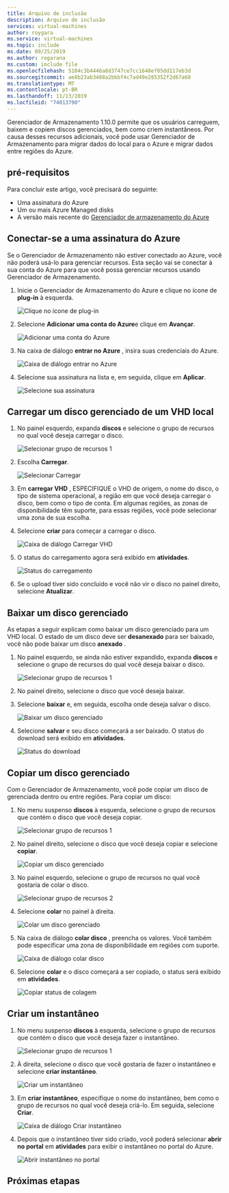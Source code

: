 ```yaml
---
title: Arquivo de inclusão
description: Arquivo de inclusão
services: virtual-machines
author: roygara
ms.service: virtual-machines
ms.topic: include
ms.date: 09/25/2019
ms.author: rogarana
ms.custom: include file
ms.openlocfilehash: 5104c3b4446a8d3747ce7cc1648ef05dd117eb3d
ms.sourcegitcommit: ae8b23ab3488a2bbbf4c7ad49e285352f2d67a68
ms.translationtype: MT
ms.contentlocale: pt-BR
ms.lasthandoff: 11/13/2019
ms.locfileid: "74013790"
---
```

Gerenciador de Armazenamento 1.10.0 permite que os usuários carreguem, baixem e copiem discos gerenciados, bem como criem instantâneos. Por causa desses recursos adicionais, você pode usar Gerenciador de Armazenamento para migrar dados do local para o Azure e migrar dados entre regiões do Azure.

## <a name="prerequisites"></a>pré-requisitos

Para concluir este artigo, você precisará do seguinte:
- Uma assinatura do Azure
- Um ou mais Azure Managed disks
- A versão mais recente do [Gerenciador de armazenamento do Azure](https://azure.microsoft.com/features/storage-explorer/)

## <a name="connect-to-an-azure-subscription"></a>Conectar-se a uma assinatura do Azure

Se o Gerenciador de Armazenamento não estiver conectado ao Azure, você não poderá usá-lo para gerenciar recursos. Esta seção vai se conectar à sua conta do Azure para que você possa gerenciar recursos usando Gerenciador de Armazenamento.

1. Inicie o Gerenciador de Armazenamento do Azure e clique no ícone de **plug-in** à esquerda.

    ![Clique no ícone de plug-in](media/disks-upload-vhd-to-managed-disk-storage-explorer/plug-in-icon.png)

1. Selecione **Adicionar uma conta do Azure**e clique em **Avançar**.

    ![Adicionar uma conta do Azure](media/disks-upload-vhd-to-managed-disk-storage-explorer/connect-to-azure.png)

1. Na caixa de diálogo **entrar no Azure** , insira suas credenciais do Azure.

    ![Caixa de diálogo entrar no Azure](media/disks-upload-vhd-to-managed-disk-storage-explorer/sign-in.png)

1. Selecione sua assinatura na lista e, em seguida, clique em **Aplicar**.

    ![Selecione sua assinatura](media/disks-upload-vhd-to-managed-disk-storage-explorer/select-subscription.png)

## <a name="upload-a-managed-disk-from-an-on-prem-vhd"></a>Carregar um disco gerenciado de um VHD local

1. No painel esquerdo, expanda **discos** e selecione o grupo de recursos no qual você deseja carregar o disco.

    ![Selecionar grupo de recursos 1](media/disks-upload-vhd-to-managed-disk-storage-explorer/select-rg1.png)

1. Escolha **Carregar**.

    ![Selecionar Carregar](media/disks-upload-vhd-to-managed-disk-storage-explorer/upload-button.png)

1. Em **carregar VHD** , ESPECIFIQUE o VHD de origem, o nome do disco, o tipo de sistema operacional, a região em que você deseja carregar o disco, bem como o tipo de conta. Em algumas regiões, as zonas de disponibilidade têm suporte, para essas regiões, você pode selecionar uma zona de sua escolha.
1. Selecione **criar** para começar a carregar o disco.

    ![Caixa de diálogo Carregar VHD](media/disks-upload-vhd-to-managed-disk-storage-explorer/upload-vhd-dialog.png)

1. O status do carregamento agora será exibido em **atividades**.

    ![Status do carregamento](media/disks-upload-vhd-to-managed-disk-storage-explorer/activity-uploading.png)

1. Se o upload tiver sido concluído e você não vir o disco no painel direito, selecione **Atualizar**.

## <a name="download-a-managed-disk"></a>Baixar um disco gerenciado

As etapas a seguir explicam como baixar um disco gerenciado para um VHD local. O estado de um disco deve ser **desanexado** para ser baixado, você não pode baixar um disco **anexado** .

1. No painel esquerdo, se ainda não estiver expandido, expanda **discos** e selecione o grupo de recursos do qual você deseja baixar o disco.

    ![Selecionar grupo de recursos 1](media/disks-upload-vhd-to-managed-disk-storage-explorer/select-rg1.png)

1. No painel direito, selecione o disco que você deseja baixar.
1. Selecione **baixar** e, em seguida, escolha onde deseja salvar o disco.

    ![Baixar um disco gerenciado](media/disks-upload-vhd-to-managed-disk-storage-explorer/download-button.png)

1. Selecione **salvar** e seu disco começará a ser baixado. O status do download será exibido em **atividades**.

    ![Status do download](media/disks-upload-vhd-to-managed-disk-storage-explorer/activity-downloading.png)

## <a name="copy-a-managed-disk"></a>Copiar um disco gerenciado

Com o Gerenciador de Armazenamento, você pode copiar um disco de gerenciada dentro ou entre regiões. Para copiar um disco:

1. No menu suspenso **discos** à esquerda, selecione o grupo de recursos que contém o disco que você deseja copiar.

    ![Selecionar grupo de recursos 1](media/disks-upload-vhd-to-managed-disk-storage-explorer/select-rg1.png)

1. No painel direito, selecione o disco que você deseja copiar e selecione **copiar**.

    ![Copiar um disco gerenciado](media/disks-upload-vhd-to-managed-disk-storage-explorer/copy-button.png)

1. No painel esquerdo, selecione o grupo de recursos no qual você gostaria de colar o disco.

    ![Selecionar grupo de recursos 2](media/disks-upload-vhd-to-managed-disk-storage-explorer/select-rg2.png)

1. Selecione **colar** no painel à direita.

    ![Colar um disco gerenciado](media/disks-upload-vhd-to-managed-disk-storage-explorer/paste-button.png)

1. Na caixa de diálogo **colar disco** , preencha os valores. Você também pode especificar uma zona de disponibilidade em regiões com suporte.

    ![Caixa de diálogo colar disco](media/disks-upload-vhd-to-managed-disk-storage-explorer/paste-disk-dialog.png)

1. Selecione **colar** e o disco começará a ser copiado, o status será exibido em **atividades**.

    ![Copiar status de colagem](media/disks-upload-vhd-to-managed-disk-storage-explorer/activity-copying.png)

## <a name="create-a-snapshot"></a>Criar um instantâneo

1. No menu suspenso **discos** à esquerda, selecione o grupo de recursos que contém o disco que você deseja fazer o instantâneo.

    ![Selecionar grupo de recursos 1](media/disks-upload-vhd-to-managed-disk-storage-explorer/select-rg1.png)

1. À direita, selecione o disco que você gostaria de fazer o instantâneo e selecione **criar instantâneo**.

    ![Criar um instantâneo](media/disks-upload-vhd-to-managed-disk-storage-explorer/create-snapshot-button.png)

1. Em **criar instantâneo**, especifique o nome do instantâneo, bem como o grupo de recursos no qual você deseja criá-lo. Em seguida, selecione **Criar**.

    ![Caixa de diálogo Criar instantâneo](media/disks-upload-vhd-to-managed-disk-storage-explorer/create-snapshot-dialog.png)

1. Depois que o instantâneo tiver sido criado, você poderá selecionar **abrir no portal** em **atividades** para exibir o instantâneo no portal do Azure.

    ![Abrir instantâneo no portal](media/disks-upload-vhd-to-managed-disk-storage-explorer/open-in-portal.png)

## <a name="next-steps"></a>Próximas etapas
